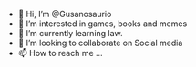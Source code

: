 - 👋 Hi, I’m @Gusanosaurio
- 👀 I’m interested in games, books and memes
- 🌱 I’m currently learning law.
- 💞️ I’m looking to collaborate on Social media
- 📫 How to reach me ...

<!---
Gusanosaurio/Gusanosaurio is a ✨ special ✨ repository because its `README.md` (this file) appears on your GitHub profile.
You can click the Preview link to take a look at your changes.
--->
